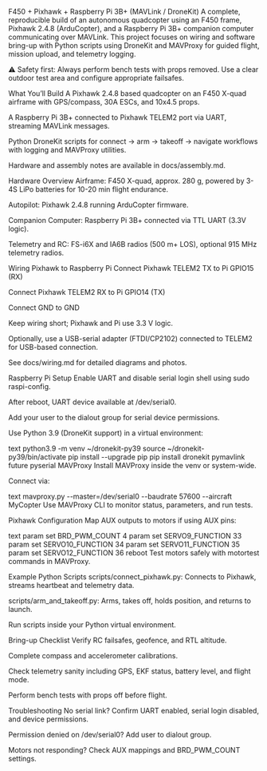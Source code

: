 F450 + Pixhawk + Raspberry Pi 3B+ (MAVLink / DroneKit)
A complete, reproducible build of an autonomous quadcopter using an F450 frame, Pixhawk 2.4.8 (ArduCopter), and a Raspberry Pi 3B+ companion computer communicating over MAVLink. This project focuses on wiring and software bring-up with Python scripts using DroneKit and MAVProxy for guided flight, mission upload, and telemetry logging.

⚠️ Safety first: Always perform bench tests with props removed. Use a clear outdoor test area and configure appropriate failsafes.

What You’ll Build
A Pixhawk 2.4.8 based quadcopter on an F450 X-quad airframe with GPS/compass, 30A ESCs, and 10x4.5 props.

A Raspberry Pi 3B+ connected to Pixhawk TELEM2 port via UART, streaming MAVLink messages.

Python DroneKit scripts for connect → arm → takeoff → navigate workflows with logging and MAVProxy utilities.

Hardware and assembly notes are available in docs/assembly.md.

Hardware Overview
Airframe: F450 X-quad, approx. 280 g, powered by 3-4S LiPo batteries for 10-20 min flight endurance.

Autopilot: Pixhawk 2.4.8 running ArduCopter firmware.

Companion Computer: Raspberry Pi 3B+ connected via TTL UART (3.3V logic).

Telemetry and RC: FS-i6X and IA6B radios (500 m+ LOS), optional 915 MHz telemetry radios.

Wiring Pixhawk to Raspberry Pi
Connect Pixhawk TELEM2 TX to Pi GPIO15 (RX)

Connect Pixhawk TELEM2 RX to Pi GPIO14 (TX)

Connect GND to GND

Keep wiring short; Pixhawk and Pi use 3.3 V logic.

Optionally, use a USB-serial adapter (FTDI/CP2102) connected to TELEM2 for USB-based connection.

See docs/wiring.md for detailed diagrams and photos.

Raspberry Pi Setup
Enable UART and disable serial login shell using sudo raspi-config.

After reboot, UART device available at /dev/serial0.

Add your user to the dialout group for serial device permissions.

Use Python 3.9 (DroneKit support) in a virtual environment:

text
python3.9 -m venv ~/dronekit-py39
source ~/dronekit-py39/bin/activate
pip install --upgrade pip
pip install dronekit pymavlink future pyserial
MAVProxy
Install MAVProxy inside the venv or system-wide.

Connect via:

text
mavproxy.py --master=/dev/serial0 --baudrate 57600 --aircraft MyCopter
Use MAVProxy CLI to monitor status, parameters, and run tests.

Pixhawk Configuration
Map AUX outputs to motors if using AUX pins:

text
param set BRD_PWM_COUNT 4
param set SERVO9_FUNCTION 33
param set SERVO10_FUNCTION 34
param set SERVO11_FUNCTION 35
param set SERVO12_FUNCTION 36
reboot
Test motors safely with motortest commands in MAVProxy.

Example Python Scripts
scripts/connect_pixhawk.py: Connects to Pixhawk, streams heartbeat and telemetry data.

scripts/arm_and_takeoff.py: Arms, takes off, holds position, and returns to launch.

Run scripts inside your Python virtual environment.

Bring-up Checklist
Verify RC failsafes, geofence, and RTL altitude.

Complete compass and accelerometer calibrations.

Check telemetry sanity including GPS, EKF status, battery level, and flight mode.

Perform bench tests with props off before flight.

Troubleshooting
No serial link? Confirm UART enabled, serial login disabled, and device permissions.

Permission denied on /dev/serial0? Add user to dialout group.

Motors not responding? Check AUX mappings and BRD_PWM_COUNT settings.
